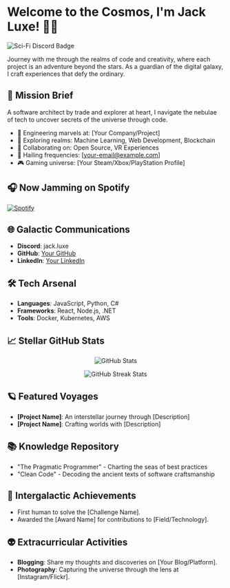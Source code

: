 # Welcome to the Cosmos, I'm Jack Luxe! 🌌✨

![Sci-Fi Discord Badge](https://your-image-host.com/path/to/your/sci-fi-discord-badge.png)

Journey with me through the realms of code and creativity, where each project is an adventure beyond the stars. As a guardian of the digital galaxy, I craft experiences that defy the ordinary.

## 🚀 Mission Brief
A software architect by trade and explorer at heart, I navigate the nebulae of tech to uncover secrets of the universe through code.

- 🔭 Engineering marvels at: [Your Company/Project]
- 🌌 Exploring realms: Machine Learning, Web Development, Blockchain
- 🤖 Collaborating on: Open Source, VR Experiences
- 📡 Hailing frequencies: [your-email@example.com]
- 🎮 Gaming universe: [Your Steam/Xbox/PlayStation Profile]

## 🎧 Now Jamming on Spotify
[![Spotify](https://novatorem.vercel.app/api/spotify)](https://open.spotify.com/user/31xfhdkeuaoh5t2rezwknxpj7fdy)

## 🌐 Galactic Communications
- **Discord**: jack.luxe
- **GitHub**: [Your GitHub](https://github.com/knownasjack)
- **LinkedIn**: [Your LinkedIn](https://www.linkedin.com/in/your-profile/)

## 🛠 Tech Arsenal
- **Languages**: JavaScript, Python, C#
- **Frameworks**: React, Node.js, .NET
- **Tools**: Docker, Kubernetes, AWS

## 📈 Stellar GitHub Stats
<p align="center">
  <img src="https://github-readme-stats.vercel.app/api?username=YourGitHubUsername&show_icons=true&theme=vision-friendly-dark" alt="GitHub Stats" />
</p>

<p align="center">
  <img src="https://github-readme-streak-stats.herokuapp.com/?user=YourGitHubUsername&theme=dark" alt="GitHub Streak Stats" />
</p>

## 🪐 Featured Voyages
- **[Project Name]**: An interstellar journey through [Description]
- **[Project Name]**: Crafting worlds with [Description]

## 📚 Knowledge Repository
- "The Pragmatic Programmer" - Charting the seas of best practices
- "Clean Code" - Decoding the ancient texts of software craftsmanship

## 🏅 Intergalactic Achievements
- First human to solve the [Challenge Name].
- Awarded the [Award Name] for contributions to [Field/Technology].

## 👽 Extracurricular Activities
- **Blogging**: Share my thoughts and discoveries on [Your Blog/Platform].
- **Photography**: Capturing the universe through the lens at [Instagram/Flickr].
